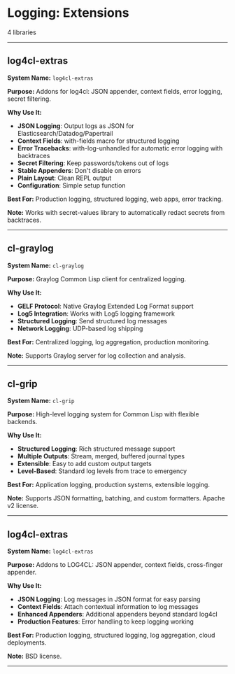 # Logging: Extensions

4 libraries

---

## log4cl-extras

**System Name:** `log4cl-extras`

**Purpose:** Addons for log4cl: JSON appender, context fields, error logging, secret filtering.

**Why Use It:**
- **JSON Logging**: Output logs as JSON for Elasticsearch/Datadog/Papertrail
- **Context Fields**: with-fields macro for structured logging
- **Error Tracebacks**: with-log-unhandled for automatic error logging with backtraces
- **Secret Filtering**: Keep passwords/tokens out of logs
- **Stable Appenders**: Don't disable on errors
- **Plain Layout**: Clean REPL output
- **Configuration**: Simple setup function

**Best For:** Production logging, structured logging, web apps, error tracking.

**Note:** Works with secret-values library to automatically redact secrets from backtraces.

---


## cl-graylog

**System Name:** `cl-graylog`

**Purpose:** Graylog Common Lisp client for centralized logging.

**Why Use It:**
- **GELF Protocol**: Native Graylog Extended Log Format support
- **Log5 Integration**: Works with Log5 logging framework
- **Structured Logging**: Send structured log messages
- **Network Logging**: UDP-based log shipping

**Best For:** Centralized logging, log aggregation, production monitoring.

**Note:** Supports Graylog server for log collection and analysis.

---


## cl-grip

**System Name:** `cl-grip`

**Purpose:** High-level logging system for Common Lisp with flexible backends.

**Why Use It:**
- **Structured Logging**: Rich structured message support
- **Multiple Outputs**: Stream, merged, buffered journal types
- **Extensible**: Easy to add custom output targets
- **Level-Based**: Standard log levels from trace to emergency

**Best For:** Application logging, production systems, extensible logging.

**Note:** Supports JSON formatting, batching, and custom formatters. Apache v2 license.

---


## log4cl-extras

**System Name:** `log4cl-extras`

**Purpose:** Addons to LOG4CL: JSON appender, context fields, cross-finger appender.

**Why Use It:**
- **JSON Logging**: Log messages in JSON format for easy parsing
- **Context Fields**: Attach contextual information to log messages
- **Enhanced Appenders**: Additional appenders beyond standard log4cl
- **Production Features**: Error handling to keep logging working

**Best For:** Production logging, structured logging, log aggregation, cloud deployments.

**Note:** BSD license.

---



